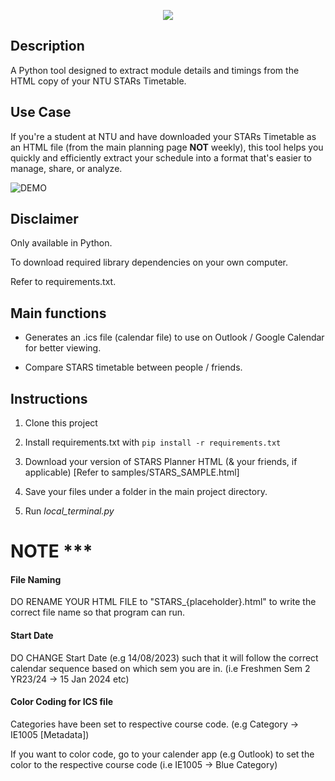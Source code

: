 <p align="center" width="100%">
    <img src="https://github.com/NabilAidilreza/NTU_STARS_Project/assets/58650657/71247a05-0fea-41b0-9271-0fd05d1aaedf"> 
</p>

## Description

A Python tool designed to extract module details and timings from the HTML copy of your NTU STARs Timetable.

## Use Case
If you're a student at NTU and have downloaded your STARs Timetable as an HTML file (from the main planning page <b>NOT</b> weekly), this tool helps you quickly and efficiently extract your schedule into a format that's easier to manage, share, or analyze.

![DEMO](https://github.com/NabilAidilreza/NTU_STARS_Project/assets/58650657/97596935-beaa-4098-ba9c-eefd5cbf31ef)

## Disclaimer

Only available in Python. 

To download required library dependencies on your own computer.

Refer to requirements.txt.

## Main functions

- Generates an .ics file (calendar file) to use on Outlook / Google Calendar for better viewing.

- Compare STARS timetable between people / friends.

## Instructions

1. Clone this project

2. Install requirements.txt with `pip install -r requirements.txt`

3. Download your version of STARS Planner HTML (& your friends, if applicable) [Refer to samples/STARS_SAMPLE.html]

4. Save your files under a folder in the main project directory.

5. Run *local_terminal.py*

# NOTE ***

#### File Naming

DO RENAME YOUR HTML FILE to "STARS_{placeholder}.html" to write the correct file name so that program can run.

#### Start Date

DO CHANGE Start Date (e.g 14/08/2023) such that it will follow the correct calendar sequence based on which sem you are in. (i.e Freshmen Sem 2 YR23/24 -> 15 Jan 2024 etc)

#### Color Coding for ICS file

Categories have been set to respective course code. (e.g Category -> IE1005 [Metadata])

If you want to color code, go to your calender app (e.g Outlook) to set the color to the respective course code (i.e IE1005 -> Blue Category)



